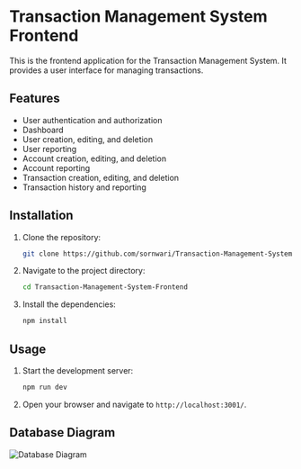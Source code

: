 # Transaction Management System Frontend

This is the frontend application for the Transaction Management System. It provides a user interface for managing transactions.

## Features

- User authentication and authorization
- Dashboard
- User creation, editing, and deletion
- User reporting
- Account creation, editing, and deletion
- Account reporting
- Transaction creation, editing, and deletion
- Transaction history and reporting

## Installation

1. Clone the repository:
    ```bash
    git clone https://github.com/sornwari/Transaction-Management-System-Frontend.git
    ```
2. Navigate to the project directory:
    ```bash
    cd Transaction-Management-System-Frontend
    ```
3. Install the dependencies:
    ```bash
    npm install
    ```

## Usage

1. Start the development server:
    ```bash
    npm run dev
    ```
2. Open your browser and navigate to `http://localhost:3001/`.

## Database Diagram

![Database Diagram](./src/asset/diagram/db_diagram.png)


